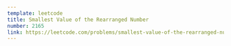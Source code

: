 ```yaml
---
template: leetcode
title: Smallest Value of the Rearranged Number
number: 2165
link: https://leetcode.com/problems/smallest-value-of-the-rearranged-number
---
```

